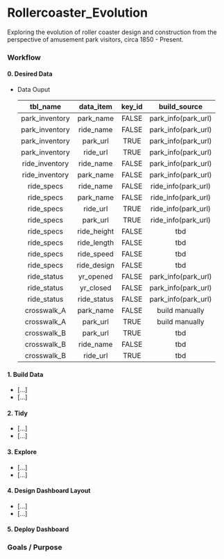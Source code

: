 # Rollercoaster_Evolution
Exploring the evolution of roller coaster design and construction from the perspective of amusement park visitors, circa 1850 - Present.  

### **Workflow** 

#### 0. Desired Data
* Data Ouput

  | tbl_name      | data_item   | key_id | build_source       |
  |   :---:       |   :---:     | :---:  |:---:               |
  | park_inventory| park_name   | FALSE  |park_info(park_url) |
  | park_inventory| ride_name   | FALSE  |park_info(park_url) |
  | park_inventory| park_url    | TRUE   |park_info(park_url) |
  | park_inventory| ride_url    | TRUE   |park_info(park_url) |
  | ride_inventory| ride_name   | FALSE  |park_info(park_url) |
  | ride_inventory| park_name   | FALSE  |park_info(park_url) | 
  | ride_specs    | ride_name   | FALSE  |ride_info(park_url) |
  | ride_specs    | park_name   | FALSE  |ride_info(park_url) | 
  | ride_specs    | ride_url    | TRUE   |ride_info(park_url) |
  | ride_specs    | park_url    | TRUE   |ride_info(park_url) | 
  | ride_specs    | ride_height | FALSE  |tbd    |
  | ride_specs    | ride_length | FALSE  |tbd    | 
  | ride_specs    | ride_speed  | FALSE  |tbd    | 
  | ride_specs    | ride_design | FALSE  |tbd    |
  | ride_status   | yr_opened   | FALSE  |park_info(park_url) |
  | ride_status   | yr_closed   | FALSE  |park_info(park_url) |
  | ride_status   | ride_status | FALSE  |park_info(park_url) |
  | crosswalk_A   | park_name   | FALSE  | build manually     |
  | crosswalk_A   | park_url    | TRUE   | build manually     |
  | crosswalk_B   | park_url    | TRUE   | tbd | 
  | crosswalk_B   | ride_name   | FALSE  | tbd | 
  | crosswalk_B   | ride_url    | TRUE   | tbd |

#### 1. Build Data
  - [...]
  - [...]
  
#### 2. Tidy 
  - [...]
  - [...]
  
#### 3.  Explore
  - [...]
  - [...]
  
#### 4. Design Dashboard Layout
  - [...]
  - [...]
  
#### 5. Deploy Dashboard

### **Goals / Purpose**
